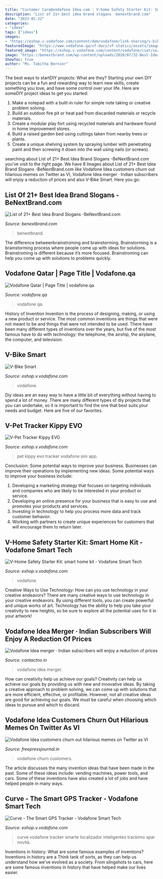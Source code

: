 ```yaml
---
title: "Customer Care@vodafone Idea.com : V-home Safety Starter Kit: Smart Home Kit"
description: "List of 21+ best idea brand slogans -benextbrand.com"
date: "2023-01-22"
categories:
- "ideas"
tags: ["ideas"]
images:
- "https://eshop.v.vodafone.com/content/dam/vodafone/link-sharing/v-bike/sm-link-sharing-v-bike.png"
featuredImage: "https://www.vodafone.qa/vf-docs/vf-statics/assets/images/images-responsive/gallery-iphone-1.png"
featured_image: "https://eshop.v.vodafone.com/content/vodafone/ciot/ie/homepage/product-page/v-pet-tracker-kippy-evo/_jcr_content/root/responsivegrid/vf_container_copy_co_1398753142/vf_container/vf_container_2089399860/vf_image.coreimg.png/1594985342091/kippy-phone.png"
image: "https://benextbrand.com/wp-content/uploads/2020/07/32-Best-Idea-Brand-Slogans.jpg"
ShowToc: true
author: "Ms. Tabitha Bernier"
---
```



The best ways to startDIY projects: What are they?
Starting your own DIY projects can be a fun and rewarding way to learn new skills, create something you love, and have some control over your life. Here are someDIY project ideas to get you started: 
1. Make a notepad with a built-in ruler for simple note taking or creative problem solving.
2. Build an outdoor fire pit or heat pad from discarded materials or recycle materials. 
3. Create a modular play fort using recycled materials and hardware found in home improvement stores. 
4. Build a raised garden bed using cuttings taken from nearby trees or plants. 
5. Create a unique shelving system by spraying lumber with penetrating paint and then screwing it down into the wall using nails (or screws).

	

		
searching about List of 21+ Best Idea Brand Slogans -BeNextBrand.com you've visit to the right page. We have 8 Images about List of 21+ Best Idea Brand Slogans -BeNextBrand.com like Vodafone Idea customers churn out hilarious memes on Twitter as VI, Vodafone Idea merger · Indian subscribers will enjoy a reduction of prices and also V-Bike Smart. Here you go:
		
    
## List Of 21+ Best Idea Brand Slogans -BeNextBrand.com

<img loading=lazy src="https://benextbrand.com/wp-content/uploads/2020/07/32-Best-Idea-Brand-Slogans.jpg" onerror="this.onerror=null;this.src='https://tse4.mm.bing.net/th?id=OIP.qF-peAKPTq9ON9UkIWJPEgHaFj&amp;pid=15.1';" alt="List of 21+ Best Idea Brand Slogans -BeNextBrand.com">

_Source: benextbrand.com_

>benextbrand. 

	

The difference betweenbrainstroming and brainstorming.
Brainstorming is a brainstorming process where people come up with ideas for solutions. Brainstroming is different because it’s more focused. Brainstroming can help you come up with solutions to problems quickly.

    
## Vodafone Qatar | Page Title | Vodafone.qa

<img loading=lazy src="https://www.vodafone.qa/vf-docs/vf-statics/assets/images/images-responsive/gallery-iphone-1.png" onerror="this.onerror=null;this.src='https://tse2.mm.bing.net/th?id=OIP.wn_slXsdbJeVx4gvhhzmmAAAAA&amp;pid=15.1';" alt="Vodafone Qatar | Page Title | vodafone.qa">

_Source: vodafone.qa_

>vodafone qa. 

	

History of Invention
Invention is the process of designing, making, or using a new product or service. The most common inventions are things that were not meant to be and things that were not intended to be used. There have been many different types of inventions over the years, but five of the most famous have to do with technology: the telephone, the airship, the airplane, the computer, and television.

    
## V-Bike Smart

<img loading=lazy src="https://eshop.v.vodafone.com/content/dam/vodafone/link-sharing/v-bike/sm-link-sharing-v-bike.png" onerror="this.onerror=null;this.src='https://tse4.mm.bing.net/th?id=OIP.fnfQtY8DSnRYv20y4QJANQHaD4&amp;pid=15.1';" alt="V-Bike Smart">

_Source: eshop.v.vodafone.com_

>vodafone. 

	

Diy ideas are an easy way to have a little bit of everything without having to spend a lot of money. There are many different types of diy projects that you can undertake, so it is important to find the one that best suits your needs and budget. Here are five of our favorites.

    
## V-Pet Tracker Kippy EVO

<img loading=lazy src="https://eshop.v.vodafone.com/content/vodafone/ciot/ie/homepage/product-page/v-pet-tracker-kippy-evo/_jcr_content/root/responsivegrid/vf_container_copy_co_1398753142/vf_container/vf_container_2089399860/vf_image.coreimg.png/1594985342091/kippy-phone.png" onerror="this.onerror=null;this.src='https://tse4.mm.bing.net/th?id=OIP.dxdmG9CtO21cvznNgIIPbwAAAA&amp;pid=15.1';" alt="V-Pet Tracker Kippy EVO">

_Source: eshop.v.vodafone.com_

>pet kippy evo tracker vodafone sim app. 

	

Conclusion: Some potential ways to improve your business.
Businesses can improve their operations by implementing new ideas. Some potential ways to improve your business include:
1. Developing a marketing strategy that focuses on targeting individuals and companies who are likely to be interested in your product or service.
2. Developing an online presence for your business that is easy to use and promotes your products and services.
3. Investing in technology to help you process more data and track customer behavior.
4. Working with partners to create unique experiences for customers that will encourage them to return later.

    
## V-Home Safety Starter Kit: Smart Home Kit - Vodafone Smart Tech

<img loading=lazy src="https://eshop.v.vodafone.com/content/vodafone/ciot/uk/homepage/product-page/v-home-by-vodafone-safety-starter-kit/_jcr_content/root/responsivegrid/vf_container_7357035/vf_container/vf_promotilesgrid/1/media/vf_image.coreimg.jpeg/1594985346251/image1.jpeg" onerror="this.onerror=null;this.src='https://tse3.mm.bing.net/th?id=OIP.TtuqQlJSUZ_uLByKG92jmQHaEm&amp;pid=15.1';" alt="V-Home Safety Starter Kit: smart home kit - Vodafone Smart Tech">

_Source: eshop.v.vodafone.com_

>vodafone. 

	

Creative Ways to Use Technology: How can you use technology in your creative endeavors?
There are many creative ways to use technology in your creative endeavors. By using different tools, you can create powerful and unique works of art. Technology has the ability to help you take your creativity to new heights, so be sure to explore all the potential uses for it in your artwork!

    
## Vodafone Idea Merger · Indian Subscribers Will Enjoy A Reduction Of Prices

<img loading=lazy src="http://contactno.in/wp-content/uploads/2017/05/Vodafone-and-Idea-merger.jpg" onerror="this.onerror=null;this.src='https://tse1.mm.bing.net/th?id=OIP.JdjbZ0IO_yvCtYhm_L8MIQHaFj&amp;pid=15.1';" alt="Vodafone Idea merger · Indian subscribers will enjoy a reduction of prices">

_Source: contactno.in_

>vodafone idea merger. 

	

How can creativity help us achieve our goals?
Creativity can help us achieve our goals by providing us with new and innovative ideas. By taking a creative approach to problem solving, we can come up with solutions that are more efficient, effective, or profitable. However, not all creative ideas are good for achieving our goals. We must be careful when choosing which ideas to pursue and which to discard.

    
## Vodafone Idea Customers Churn Out Hilarious Memes On Twitter As VI

<img loading=lazy src="https://images.assettype.com/freepressjournal/2020-10/5c033850-a8c5-4ac1-a68c-e8d85b0547b2/Polish_20201015_121315431.jpg" onerror="this.onerror=null;this.src='https://tse3.mm.bing.net/th?id=OIP.C9eIUowUYfheL1_3rcyupgHaEK&amp;pid=15.1';" alt="Vodafone Idea customers churn out hilarious memes on Twitter as VI">

_Source: freepressjournal.in_

>vodafone churn customers. 

	

The article discusses the many invention ideas that have been made in the past. Some of these ideas include: vending machines, power tools, and cars. Some of these inventions have also created a lot of jobs and have helped people in many ways.

    
## Curve - The Smart GPS Tracker - Vodafone Smart Tech

<img loading=lazy src="https://eshop.v.vodafone.com/content/vodafone/ciot/uk/homepage/product-page/curve-gps-tracker/_jcr_content/root/responsivegrid/vf_container_226296952/vf_product/parsys-gallery/vf_mediagallery_copy/1/vf_image.coreimg.png/1594985358139/001-front-3-4-r.png" onerror="this.onerror=null;this.src='https://tse2.mm.bing.net/th?id=OIP.zKJK3cDKdTKE5w8L7G-HDQHaHa&amp;pid=15.1';" alt="Curve - The Smart GPS Tracker - Vodafone Smart Tech">

_Source: eshop.v.vodafone.com_

>curve vodafone tracker smarte localizador inteligentes trackimo spar novità. 

	

Inventions in history: What are some famous examples of inventions?
Inventions in history are a Think tank of sorts, as they can help us understand how we've evolved as a society. From slingshots to cars, here are some famous inventions in history that have helped make our lives easier.


